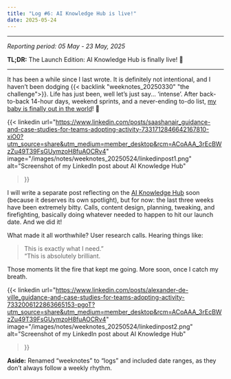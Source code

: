 ```yaml
---
title: "Log #6: AI Knowledge Hub is live!"
date: 2025-05-24
---
```


---
_Reporting period: 05 May - 23 May, 2025_

**TL;DR:** The Launch Edition: AI Knowledge Hub is finally live! 🚀

---

<!-- more -->

It has been a while since I last wrote. It is definitely not intentional, and I haven’t been dodging {{< backlink "weeknotes_20250330" "the challenge">}}. Life has just been, well let’s just say... ‘intense’. After back-to-back 14-hour days, weekend sprints, and a never-ending to-do list, [my baby is finally out in the world](https://ai.gov.uk/knowledge-hub/)! 🚀

{{< linkedin 
    url="https://www.linkedin.com/posts/saashanair_guidance-and-case-studies-for-teams-adopting-activity-7331712846642167810-xiO0?utm_source=share&utm_medium=member_desktop&rcm=ACoAAA_3rEcBWzZu49T39FsGUymzoH8fuAOCRv4" 
    image="/images/notes/weeknotes_20250524/linkedinpost1.png" 
    alt="Screenshot of my LinkedIn post about AI Knowledge Hub" 
>}}

I will write a separate post reflecting on the [AI Knowledge Hub](https://ai.gov.uk/knowledge-hub/) soon (because it deserves its own spotlight), but for now: the last three weeks have been extremely bitty. Calls, content design, planning, tweaking, and firefighting, basically doing whatever needed to happen to hit our launch date. And we did it!

What made it all worthwhile? User research calls. Hearing things like:
> This is exactly what I need.” <br/>
> “This is absolutely brilliant.

Those moments lit the fire that kept me going. More soon, once I catch my breath.

{{< linkedin 
    url="https://www.linkedin.com/posts/alexander-de-ville_guidance-and-case-studies-for-teams-adopting-activity-7332006122863665153-pgoT?utm_source=share&utm_medium=member_desktop&rcm=ACoAAA_3rEcBWzZu49T39FsGUymzoH8fuAOCRv4" 
    image="/images/notes/weeknotes_20250524/linkedinpost2.png" 
    alt="Screenshot of my LinkedIn post about AI Knowledge Hub" 
>}}

**Aside:** Renamed “weeknotes” to “logs” and included date ranges, as they don’t always follow a weekly rhythm.
